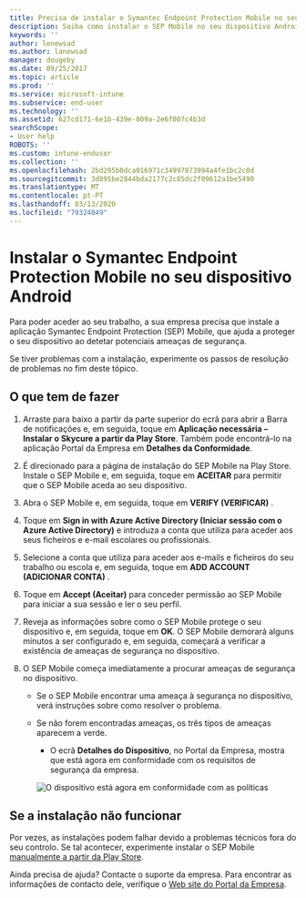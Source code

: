 ```yaml
---
title: Precisa de instalar o Symantec Endpoint Protection Mobile no seu dispositivo Android | Documentos da Microsoft
description: Saiba como instalar o SEP Mobile no seu dispositivo Android.
keywords: ''
author: lenewsad
ms.author: lanewsad
manager: dougeby
ms.date: 09/25/2017
ms.topic: article
ms.prod: ''
ms.service: microsoft-intune
ms.subservice: end-user
ms.technology: ''
ms.assetid: 627cd171-6e1b-439e-809a-2e6f007c4b3d
searchScope:
- User help
ROBOTS: ''
ms.custom: intune-enduser
ms.collection: ''
ms.openlocfilehash: 2bd295b0dca016971c34997873994a4fe1bc2c0d
ms.sourcegitcommit: 3d895be2844bda2177c2c85dc2f09612a1be5490
ms.translationtype: MT
ms.contentlocale: pt-PT
ms.lasthandoff: 03/13/2020
ms.locfileid: "79324049"
---
```

# <a name="install-symantec-endpoint-protection-mobile-on-your-android-device"></a>Instalar o Symantec Endpoint Protection Mobile no seu dispositivo Android

Para poder aceder ao seu trabalho, a sua empresa precisa que instale a aplicação Symantec Endpoint Protection (SEP) Mobile, que ajuda a proteger o seu dispositivo ao detetar potenciais ameaças de segurança.

Se tiver problemas com a instalação, experimente os passos de resolução de problemas no fim deste tópico.

## <a name="what-you-need-to-do"></a>O que tem de fazer

1. Arraste para baixo a partir da parte superior do ecrã para abrir a Barra de notificações e, em seguida, toque em **Aplicação necessária – Instalar o Skycure a partir da Play Store**. Também pode encontrá-lo na aplicação Portal da Empresa em __Detalhes da Conformidade__.

2. É direcionado para a página de instalação do SEP Mobile na Play Store. Instale o SEP Mobile e, em seguida, toque em **ACEITAR** para permitir que o SEP Mobile aceda ao seu dispositivo.

3. Abra o SEP Mobile e, em seguida, toque em **VERIFY (VERIFICAR)** .

4. Toque em **Sign in with Azure Active Directory (Iniciar sessão com o Azure Active Directory)** e introduza a conta que utiliza para aceder aos seus ficheiros e e-mail escolares ou profissionais.

5. Selecione a conta que utiliza para aceder aos e-mails e ficheiros do seu trabalho ou escola e, em seguida, toque em **ADD ACCOUNT (ADICIONAR CONTA)** .

6. Toque em **Accept (Aceitar)** para conceder permissão ao SEP Mobile para iniciar a sua sessão e ler o seu perfil.

7. Reveja as informações sobre como o SEP Mobile protege o seu dispositivo e, em seguida, toque em **OK**. O SEP Mobile demorará alguns minutos a ser configurado e, em seguida, começará a verificar a existência de ameaças de segurança no dispositivo.

8. O SEP Mobile começa imediatamente a procurar ameaças de segurança no dispositivo.

   * Se o SEP Mobile encontrar uma ameaça à segurança no dispositivo, verá instruções sobre como resolver o problema.

   * Se não forem encontradas ameaças, os três tipos de ameaças aparecem a verde.

     * O ecrã **Detalhes do Dispositivo**, no Portal da Empresa, mostra que está agora em conformidade com os requisitos de segurança da empresa.

     ![O dispositivo está agora em conformidade com as políticas](./media/mtd-device-now-compliant-android.png)

## <a name="if-the-installation-doesnt-work"></a>Se a instalação não funcionar

Por vezes, as instalações podem falhar devido a problemas técnicos fora do seu controlo. Se tal acontecer, experimente instalar o SEP Mobile [manualmente a partir da Play Store](https://play.google.com/store/apps/details?id=com.skycure.skycure).

Ainda precisa de ajuda? Contacte o suporte da empresa. Para encontrar as informações de contacto dele, verifique o [Web site do Portal da Empresa](https://go.microsoft.com/fwlink/?linkid=2010980).

